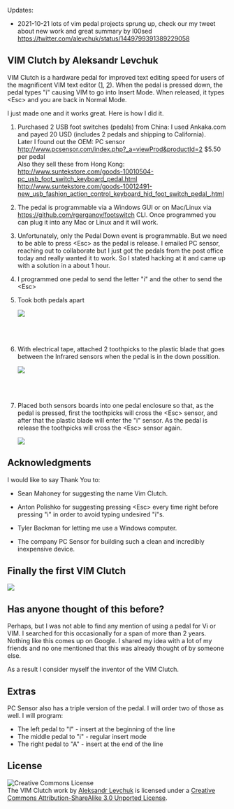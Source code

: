 Updates:
  - 2021-10-21 lots of vim pedal projects sprung up, check our my tweet about new work and great summary by l00sed https://twitter.com/alevchuk/status/1449799391389229058

## VIM Clutch by Aleksandr Levchuk ##

VIM Clutch is a hardware pedal for improved text editing speed for users of the magnificent VIM text editor (<a href="http://www.vim.org/about.php">1</a>, <a href="http://www.viemu.com/a-why-vi-vim.html">2</a>). When the pedal is pressed down, the pedal types "i" causing VIM to go into Insert Mode. When released, it types &lt;Esc&gt; and you are back in Normal Mode.

I just made one and it works great. Here is how I did it.

1. Purchased 2 USB foot switches (pedals) from China:
I used Ankaka.com and payed 20 USD (includes 2 pedals and shipping to California). <br />
Later I found out the OEM: PC sensor http://www.pcsensor.com/index.php?_a=viewProd&productId=2 $5.50 per pedal<br />
Also they sell these from Hong Kong:<br />
http://www.suntekstore.com/goods-10010504-pc_usb_foot_switch_keyboard_pedal.html<br />
http://www.suntekstore.com/goods-10012491-new_usb_fashion_action_control_keyboard_hid_foot_switch_pedal_.html

2. The pedal is programmable via a Windows GUI or on Mac/Linux via https://github.com/rgerganov/footswitch CLI. Once programmed you can plug it into any Mac or Linux and it will work.

3. Unfortunately, only the Pedal Down event is programmable. But we need to be able to press &lt;Esc&gt; as the pedal is release. I emailed PC sensor, reaching out to collaborate but I just got the pedals from the post office today and really wanted it to work. So I stated hacking at it and came up with a solution in a about 1 hour.

  1. I programmed one pedal to send the letter "i" and the other to send the &lt;Esc&gt;

  2. Took both pedals apart


     <img src="https://github.com/alevchuk/vim-clutch/raw/master/pic1.jpg" />
     <br />
     <br />
     <br />
     <br />


  3. With electrical tape, attached 2 toothpicks to the plastic blade that goes between the Infrared sensors when the pedal is in the down possition.


     <img src="https://github.com/alevchuk/vim-clutch/raw/master/pic2.jpg" />
     <br />
     <br />
     <br />
     <br />


  4. Placed both sensors boards into one pedal enclosure so that, as the pedal is pressed, first the toothpicks will cross the &lt;Esc&gt; sensor, and after that the plastic blade will enter the "i" sensor. As the pedal is release the toothpicks will cross the &lt;Esc&gt; sensor again.


     <img src="https://github.com/alevchuk/vim-clutch/raw/master/pic3.jpg" />
     <br />


## Acknowledgments ##

I would like to say Thank You to:

   * Sean Mahoney for suggesting the name Vim Clutch. 

   * Anton Polishko for suggesting pressing &lt;Esc&gt; every time right before pressing "i" in order to avoid typing undesired "i"s.

   * Tyler Backman for letting me use a Windows computer.

   * The company PC Sensor for building such a clean and incredibly inexpensive device.


## Finally the first VIM Clutch ##

  <img src="https://github.com/alevchuk/vim-clutch/raw/master/pic4.jpg" />


## Has anyone thought of this before? ##

Perhaps, but I was not able to find any mention of using a pedal for Vi or VIM. I searched for this occasionally for a span of more than 2 years. Nothing like this comes up on Google. I shared my idea with a lot of my friends and no one mentioned that this was already thought of by someone else.

As a result I consider myself the inventor of the VIM Clutch.


## Extras ##

PC Sensor also has a triple version of the pedal. I will order two of those as well. I will program:

   * The left pedal to "I" - insert at the beginning of the line
   * The middle pedal to "i" - regular insert mode
   * The right pedal to "A" - insert at the end of the line


## License ##

<img alt="Creative Commons License"
style="border-width:0" src="http://i.creativecommons.org/l/by-sa/3.0/88x31.png"
 />
<br /><span xmlns:dct="http://purl.org/dc/terms/" 
href="http://purl.org/dc/dcmitype/Text" property="dct:title" 
rel="dct:type">The VIM Clutch work</span> by <a 
xmlns:cc="http://creativecommons.org/ns#" 
href="https://github.com/alevchuk/vim-clutch" property="cc:attributionName" 
rel="cc:attributionURL">Aleksandr Levchuk</a> is licensed under a <a 
rel="license" href="http://creativecommons.org/licenses/by-sa/3.0/">Creative 
Commons Attribution-ShareAlike 3.0 Unported License</a>.
